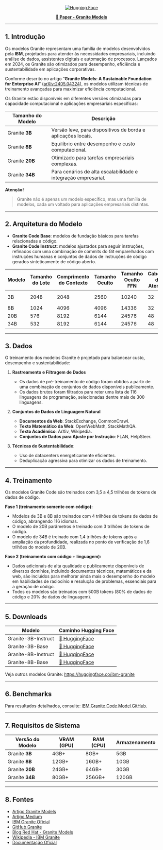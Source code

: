 <div align="center">
  <a href="https://huggingface.co/ibm-granite" target="_blank">
    <img alt="Hugging Face" src="https://img.shields.io/badge/%F0%9F%A4%97%20Hugging%20Face-IBM%20Granite-ffc107?color=ffc107&logoColor=white" />
  </a>
</div>

<p align="center">
  <a href="https://arxiv.org/abs/2405.04324"><b>📜 Paper - Granite Models</b></a>
</p>

---
## 1. Introdução

Os modelos Granite representam uma família de modelos desenvolvidos pela **IBM**, projetados para atender às necessidades empresariais, incluindo análise de dados,
assistentes digitais e automação de processos. Lançados em 2024, os Granite são otimizados para desempenho, eficiência e sustentabilidade em aplicações corporativas.

Conforme descrito no artigo “**Granite Models: A Sustainable Foundation for Enterprise AI**” ([arXiv:2405.04324](https://arxiv.org/abs/2405.04324)),
os modelos utilizam técnicas de treinamento avançadas para maximizar eficiência computacional.

Os Granite estão disponíveis em diferentes versões otimizadas para capacidade computacional e aplicações empresariais específicas:

| Tamanho do Modelo | Descrição                                                                 |
|-------------------|---------------------------------------------------------------------------|
| Granite **3B**          | Versão leve, para dispositivos de borda e aplicações locais.                     |
| Granite **8B**            | Equilíbrio entre desempenho e custo computacional.                          |
| Granite **20B**           | Otimizado para tarefas empresariais complexas.                                 |
| Granite **34B**           | Para cenários de alta escalabilidade e integração empresarial.                   |

**Atenção!**  
> Granite não é apenas um modelo específico, mas uma família de modelos, cada um voltado para aplicações empresariais distintas.

---
## 2. Arquitetura do Modelo

- **Granite Code Base**: modelos de fundação básicos para tarefas relacionadas a código.  
- **Granite Code Instruct**: modelos ajustados para seguir instruções, refinados com uma combinação de commits do Git emparelhados com instruções humanas e
conjuntos de dados de instruções de código gerados sinteticamente de código aberto.

| Modelo   | Tamanho do Lote | Comprimento do Contexto | Tamanho Oculto | Tamanho Oculto FFN | Cabeças de Atenção | Cabeças Chave-Valor | Camadas | Normalização | Ativação | Tamanho do Vocabulário |
|----------|------------------|-------------------------|----------------|--------------------|--------------------|----------------------|---------|--------------|----------|------------------------|
| 3B       | 2048             | 2048                   | 2560           | 10240              | 32                 | 32 (MHA)            | 32      | RMSNorm      | swiglu   | 49152                  |
| 8B       | 1024             | 4096                   | 4096           | 14336              | 32                 | 8 (GQA)             | 36      | RMSNorm      | swiglu   | 49152                  |
| 20B      | 576              | 8192                   | 6144           | 24576              | 48                 | 1 (MQA)             | 52      | LayerNorm    | gelu     | 49152                  |
| 34B      | 532              | 8192                   | 6144           | 24576              | 48                 | 1 (MQA)             | 88      | LayerNorm    | gelu     | 49152                  |

---
## 3. Dados

O treinamento dos modelos Granite é projetado para balancear custo, desempenho e sustentabilidade:

1. **Rastreamento e Filtragem de Dados**
   - Os dados de pré-treinamento de código foram obtidos a partir de uma combinação de conjuntos de dados disponíveis publicamente.
   - Os dados brutos foram filtrados para reter uma lista de 116 linguagens de programação, selecionadas dentre mais de 300 linguagens.

2. **Conjuntos de Dados de Linguagem Natural**
   - **Documentos da Web**: StackExchange, CommonCrawl.  
   - **Texto Matemático da Web**: OpenWebMath, StackMathQA.  
   - **Texto Acadêmico**: ArXiv, Wikipedia.  
   - **Conjuntos de Dados para Ajuste por Instrução**: FLAN, HelpSteer.  

3. **Técnicas de Sustentabilidade**:
   - Uso de datacenters energeticamente eficientes.
   - Deduplicação agressiva para otimizar os dados de treinamento.

---
## 4. Treinamento

Os modelos Granite Code são treinados com 3,5 a 4,5 trilhões de tokens de dados de código.

**Fase 1 (treinamento somente com código):**
- Modelos de 3B e 8B são treinados com 4 trilhões de tokens de dados de código, abrangendo 116 idiomas.
- O modelo de 20B parâmetros é treinado com 3 trilhões de tokens de código.
- O modelo de 34B é treinado com 1,4 trilhões de tokens após a ampliação da profundidade, realizada no ponto de verificação de 1,6 trilhões do modelo de 20B.

**Fase 2 (treinamento com código + linguagem):**
- Dados adicionais de alta qualidade e publicamente disponíveis de diversos domínios, incluindo documentos técnicos, matemáticos e da web, são incluídos para melhorar ainda mais o desempenho do modelo em habilidades de raciocínio e resolução de problemas, essenciais para a geração de código.
- Todos os modelos são treinados com 500B tokens (80% de dados de código e 20% de dados de linguagem).

---
## 5. Downloads

| Modelo               | Caminho Hugging Face                                         |
|----------------------|-------------------------------------------------------------|
| Granite-3B-Instruct  | [🤗 HuggingFace](https://huggingface.co/ibm-granite/granite-3.1-3b-a800m-instruct) |
| Granite-3B-Base      | [🤗 HuggingFace](https://huggingface.co/ibm-granite/granite-3.1-3b-a800m-base) |
| Granite-8B-Instruct  | [🤗 HuggingFace](https://huggingface.co/ibm-granite/granite-3.1-8b-instruct) |
| Granite-8B-Base      | [🤗 HuggingFace](http://huggingface.co/ibm-granite/granite-3.1-8b-base)

Veja outros modelos Granite: https://huggingface.co/ibm-granite

---
## 6. Benchmarks

Para resultados detalhados, consulte: [IBM Granite Code Model GitHub](https://github.com/ibm-granite/granite-code-models/blob/main/README.md#evaluation-results).

---
## 7. Requisitos de Sistema

| Versão do Modelo | VRAM (GPU)      | RAM (CPU)     | Armazenamento |
|------------------|-----------------|---------------|---------------|
| Granite **3B**            | 4GB+           | 8GB+          | 5GB           |
| Granite **8B**              | 12GB+          | 16GB+         | 10GB          |
| Granite **20B**             | 24GB+          | 64GB+         | 30GB          |
| Granite **34B**             | 80GB+          | 256GB+        | 120GB         |

---
## 8. Fontes

- [Artigo Granite Models](https://arxiv.org/abs/2405.04324)
- [Artigo Medium](https://ritvik19.medium.com/paper-explained-144-granite-code-models-e1a92678739b)
- [IBM Granite Oficial](https://www.ibm.com/granite)
- [GitHub Granite](https://github.com/ibm-granite/granite-code-models)
- [Blog Red Hat - Granite Models](https://www.redhat.com/en/blog/ibms-granite-foundation-model-detailed-look-its-training-data)
- [Wikipedia - IBM Granite](https://en.wikipedia.org/wiki/IBM_Granite)
- [Documentação Oficial](https://www.ibm.com/granite/docs/)
